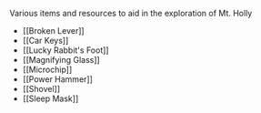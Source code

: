 Various items and resources to aid in the exploration of Mt. Holly

- [[Broken Lever]]
- [[Car Keys]]
- [[Lucky Rabbit's Foot]]
- [[Magnifying Glass]]
- [[Microchip]]
- [[Power Hammer]]
- [[Shovel]]
- [[Sleep Mask]]